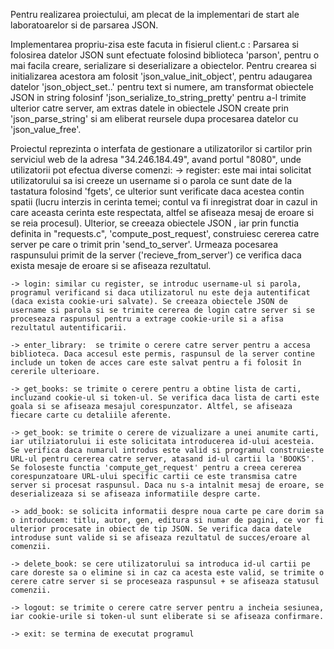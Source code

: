 Pentru realizarea proiectului, am plecat de la implementari de start ale laboratoarelor si de parsarea JSON. 

Implementarea propriu-zisa este facuta in fisierul client.c :
Parsarea si folosirea datelor JSON sunt efectuate folosind biblioteca 'parson', pentru o mai facila creare, serializare si deserializare a obiectelor. Pentru crearea si initializarea acestora am folosit 'json_value_init_object', pentru adaugarea datelor 'json_object_set..' pentru text si numere, am transformat obiectele JSON in string folosinf 'json_serialize_to_string_pretty' pentru a-l trimite ulterior catre server, am extras datele in obiectele JSON create prin 'json_parse_string' si am eliberat reursele dupa procesarea datelor cu 'json_value_free'.

Proiectul reprezinta o interfata de gestionare a utilizatorilor si cartilor prin serviciul web de la adresa "34.246.184.49", avand portul "8080", unde utilizatorii pot efectua diverse comenzi:
    -> register: este mai intai solicitat utilizatorului sa isi creeze un username si o parola ce sunt date de la tastatura folosind 'fgets', ce ulterior sunt verificate daca acestea contin spatii (lucru interzis in cerinta temei; contul va fi inregistrat doar in cazul in care aceasta cerinta este respectata, altfel se afiseaza mesaj de eroare si se reia procesul). Ulterior, se creeaza obiectele JSON , iar prin functia definita in "requests.c", 'compute_post_request', construiesc cererea catre server pe care o trimit prin 'send_to_server'. Urmeaza pocesarea raspunsului primit de la server ('recieve_from_server') ce verifica daca exista mesaje de eroare si se afiseaza rezultatul.

    -> login: similar cu register, se introduc username-ul si parola, programul verificand si daca utilizatorul nu este deja autentificat (daca exista cookie-uri salvate). Se creeaza obiectele JSON de username si parola si se trimite cererea de login catre server si se proceseaza raspunsul pentru a extrage cookie-urile si a afisa rezultatul autentificarii.

    -> enter_library:  se trimite o cerere catre server pentru a accesa biblioteca. Daca accesul este permis, raspunsul de la server contine include un token de acces care este salvat pentru a fi folosit în cererile ulterioare.

    -> get_books: se trimite o cerere pentru a obtine lista de carti, incluzand cookie-ul si token-ul. Se verifica daca lista de carti este goala si se afiseaza mesajul corespunzator. Altfel, se afiseaza fiecare carte cu detaliile aferente.

    -> get_book: se trimite o cerere de vizualizare a unei anumite carti, iar utilziatorului ii este solicitata introducerea id-ului acesteia. Se verifica daca numarul introdus este valid si programul construieste URL-ul pentru cererea catre server, atasand id-ul cartii la 'BOOKS'. Se foloseste functia 'compute_get_request' pentru a creea cererea corespunzatoare URL-ului specific cartii ce este transmisa catre server si procesat raspunsul. Daca nu s-a intalnit mesaj de eroare, se deserializeaza si se afiseaza informatiile despre carte.

    -> add_book: se solicita informatii despre noua carte pe care dorim sa o introducem: titlu, autor, gen, editura si numar de pagini, ce vor fi ulterior procesate in obiect de tip JSON. Se verifica daca datele introduse sunt valide si se afiseaza rezultatul de succes/eroare al comenzii.

    -> delete_book: se cere utilizatorului sa introduca id-ul cartii pe care doreste sa o elimine si in caz ca acesta este valid, se trimite o cerere catre server si se proceseaza raspunsul + se afiseaza statusul comenzii.

    -> logout: se trimite o cerere catre server pentru a incheia sesiunea, iar cookie-urile si token-ul sunt eliberate si se afiseaza confirmare.

    -> exit: se termina de executat programul
